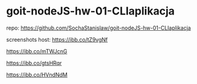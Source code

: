 # goit-nodeJS-hw-01-CLIaplikacja

<!--  -->

repo: https://github.com/SochaStanislaw/goit-nodeJS-hw-01-CLIaplikacja

<!--  -->

screenshots host:
https://ibb.co/tZ9vgNf

<!--  -->

https://ibb.co/mTWJcnG

<!--  -->

https://ibb.co/gtsHRqr

<!--  -->

https://ibb.co/HVndNdM

<!--  -->
